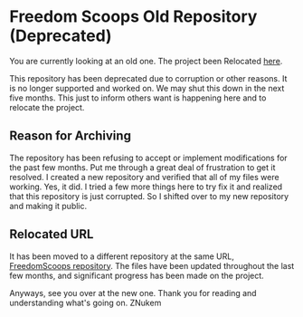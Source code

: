 # Freedom Scoops Old Repository (Deprecated)
You are currently looking at an old one. The project been Relocated [here](https://github.com/FreedomScoops/FreedomScoops). 

This repository has been deprecated due to corruption or other reasons. It is no longer supported and worked on. 
We may shut this down in the next five months. This just to inform others want is happening here and to relocate the project.

## Reason for Archiving
The repository has been refusing to accept or implement modifications for the past few months. Put me through a great deal of frustration to get it resolved.
I created a new repository and verified that all of my files were working. Yes, it did. I tried a few more things here to try fix it and realized that this repository is just corrupted. 
So I shifted over to my new repository and making it public.

## Relocated URL
It has been moved to a different repository at the same URL, [FreedomScoops repository](https://github.com/FreedomScoops/FreedomScoops). 
The files have been updated throughout the last few months, and significant progress has been made on the project.

Anyways, see you over at the new one. Thank you for reading and understanding what's going on. ZNukem
